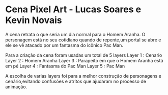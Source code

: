 # Cena Pixel Art - Lucas Soares e Kevin Novais

A cena retrata o que seria um dia normal para o Homem Aranha.
O personagem está no seu cotidiano quando de repente,um portal se abre e ele se vê atacado por um fantasma do icônico Pac Man.


Para a criação da cena foram usadas um total de 5 layers
Layer 1 : Cenario
Layer 2 : Homem Aranha 
Layer 3 : Parapeito em que o Homem Aranha está em pé
Layer 4 : Fantasma do Pac Man
Layer 5 : Pac Man

A escolha de varias layers foi para a melhor construção de personagens e cenário,evitando confusões e atritos que ajudaram no processo de animação.
